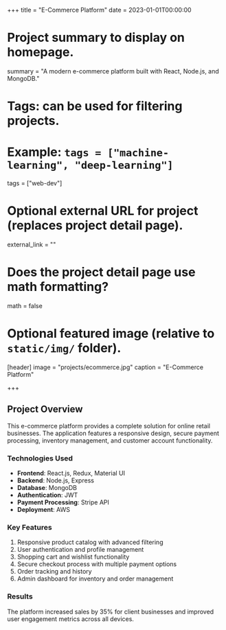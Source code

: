 +++
title = "E-Commerce Platform"
date = 2023-01-01T00:00:00

# Project summary to display on homepage.
summary = "A modern e-commerce platform built with React, Node.js, and MongoDB."

# Tags: can be used for filtering projects.
# Example: `tags = ["machine-learning", "deep-learning"]`
tags = ["web-dev"]

# Optional external URL for project (replaces project detail page).
external_link = ""

# Does the project detail page use math formatting?
math = false

# Optional featured image (relative to `static/img/` folder).
[header]
image = "projects/ecommerce.jpg"
caption = "E-Commerce Platform"

+++

## Project Overview

This e-commerce platform provides a complete solution for online retail businesses. The application features a responsive design, secure payment processing, inventory management, and customer account functionality.

### Technologies Used

* **Frontend**: React.js, Redux, Material UI
* **Backend**: Node.js, Express
* **Database**: MongoDB
* **Authentication**: JWT
* **Payment Processing**: Stripe API
* **Deployment**: AWS

### Key Features

1. Responsive product catalog with advanced filtering
2. User authentication and profile management
3. Shopping cart and wishlist functionality
4. Secure checkout process with multiple payment options
5. Order tracking and history
6. Admin dashboard for inventory and order management

### Results

The platform increased sales by 35% for client businesses and improved user engagement metrics across all devices.
